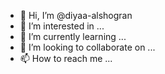 - 👋 Hi, I’m @diyaa-alshogran
- 👀 I’m interested in ...
- 🌱 I’m currently learning ...
- 💞️ I’m looking to collaborate on ...
- 📫 How to reach me ...

<!---
diyaa-alshogran/diyaa-alshogran is a ✨ special ✨ repository because its `README.md` (this file) appears on your GitHub profile.
You can click the Preview link to take a look at your changes.
--->
